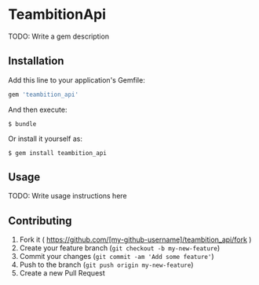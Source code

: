 # TeambitionApi

TODO: Write a gem description

## Installation

Add this line to your application's Gemfile:

```ruby
gem 'teambition_api'
```

And then execute:

    $ bundle

Or install it yourself as:

    $ gem install teambition_api

## Usage

TODO: Write usage instructions here

## Contributing

1. Fork it ( https://github.com/[my-github-username]/teambition_api/fork )
2. Create your feature branch (`git checkout -b my-new-feature`)
3. Commit your changes (`git commit -am 'Add some feature'`)
4. Push to the branch (`git push origin my-new-feature`)
5. Create a new Pull Request
